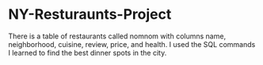 # NY-Resturaunts-Project

There is a table of restaurants called nomnom with columns name, neighborhood, cuisine, review, price, and health. I used the SQL commands I learned to find the best dinner spots in the city.
